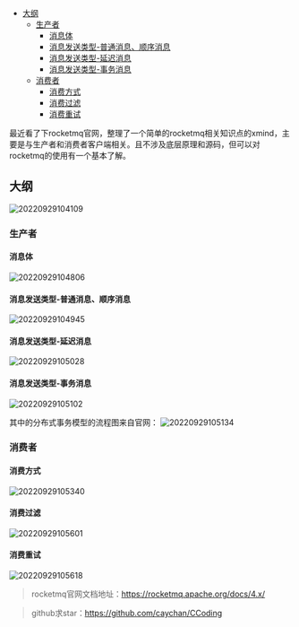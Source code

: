 - [大纲](#大纲)
  - [生产者](#生产者)
    - [消息体](#消息体)
    - [消息发送类型-普通消息、顺序消息](#消息发送类型-普通消息顺序消息)
    - [消息发送类型-延迟消息](#消息发送类型-延迟消息)
    - [消息发送类型-事务消息](#消息发送类型-事务消息)
  - [消费者](#消费者)
    - [消费方式](#消费方式)
    - [消费过滤](#消费过滤)
    - [消费重试](#消费重试)


最近看了下rocketmq官网，整理了一个简单的rocketmq相关知识点的xmind，主要是与生产者和消费者客户端相关。且不涉及底层原理和源码，但可以对rocketmq的使用有一个基本了解。

## 大纲
![20220929104109](https://caychan.oss-cn-beijing.aliyuncs.com/blog/87befe1db6a12d9442caa1f6ab4c68f5.png)


### 生产者
#### 消息体
![20220929104806](https://caychan.oss-cn-beijing.aliyuncs.com/blog/11c678b58ea3678128fe2056e56bf2bb.png)

#### 消息发送类型-普通消息、顺序消息
![20220929104945](https://caychan.oss-cn-beijing.aliyuncs.com/blog/a643bbe4747d00189c0870c0eca0b75a.png)

#### 消息发送类型-延迟消息
![20220929105028](https://caychan.oss-cn-beijing.aliyuncs.com/blog/c10aff240ad64ec564ddb7b7333bf13c.png)

#### 消息发送类型-事务消息
![20220929105102](https://caychan.oss-cn-beijing.aliyuncs.com/blog/8dc1dc7e3c595f4f31781a9b1f8d3d05.png)

其中的分布式事务模型的流程图来自官网：
![20220929105134](https://caychan.oss-cn-beijing.aliyuncs.com/blog/0eb3dac4319103e8e6f5035b4457c312.png)



### 消费者
#### 消费方式
![20220929105340](https://caychan.oss-cn-beijing.aliyuncs.com/blog/d3dbc0de96549c5214aaaf16a17d36ba.png)

#### 消费过滤
![20220929105601](https://caychan.oss-cn-beijing.aliyuncs.com/blog/c4f6b8c0451d5cecd93f32077eeb01f2.png)

#### 消费重试
![20220929105618](https://caychan.oss-cn-beijing.aliyuncs.com/blog/aa6b7eac85e137e984c87cf1869a99b4.png)



> rocketmq官网文档地址：https://rocketmq.apache.org/docs/4.x/


> github求star：https://github.com/caychan/CCoding